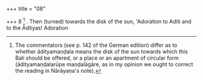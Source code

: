 +++
title = "08"

+++
8 [^4] . Then (turned) towards the disk of the sun, 'Adoration to Aditi and to the Ādityas! Adoration


[^4]:  The commentators (see p. 142 of the German edition) differ as to whether ādityamaṇḍala means the disk of the sun towards which this Bali should be offered, or a place or an apartment of circular form (ādityamaṇḍalarūpe maṇḍalāgāre, as in my opinion we ought to correct the reading in Nārāyaṇa's note).
